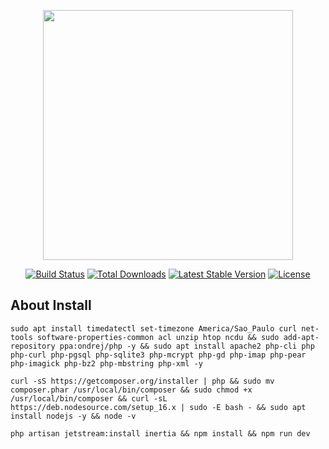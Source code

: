 <p align="center"><a href="https://laravel.com" target="_blank"><img src="https://raw.githubusercontent.com/laravel/art/master/logo-lockup/5%20SVG/2%20CMYK/1%20Full%20Color/laravel-logolockup-cmyk-red.svg" width="400"></a></p>

<p align="center">
<a href="https://travis-ci.org/laravel/framework"><img src="https://travis-ci.org/laravel/framework.svg" alt="Build Status"></a>
<a href="https://packagist.org/packages/laravel/framework"><img src="https://img.shields.io/packagist/dt/laravel/framework" alt="Total Downloads"></a>
<a href="https://packagist.org/packages/laravel/framework"><img src="https://img.shields.io/packagist/v/laravel/framework" alt="Latest Stable Version"></a>
<a href="https://packagist.org/packages/laravel/framework"><img src="https://img.shields.io/packagist/l/laravel/framework" alt="License"></a>
</p>

## About Install

```
sudo apt install timedatectl set-timezone America/Sao_Paulo curl net-tools software-properties-common acl unzip htop ncdu && sudo add-apt-repository ppa:ondrej/php -y && sudo apt install apache2 php-cli php php-curl php-pgsql php-sqlite3 php-mcrypt php-gd php-imap php-pear php-imagick php-bz2 php-mbstring php-xml -y
```

```
curl -sS https://getcomposer.org/installer | php && sudo mv composer.phar /usr/local/bin/composer && sudo chmod +x /usr/local/bin/composer && curl -sL https://deb.nodesource.com/setup_16.x | sudo -E bash - && sudo apt install nodejs -y && node -v
```

```
php artisan jetstream:install inertia && npm install && npm run dev
```


